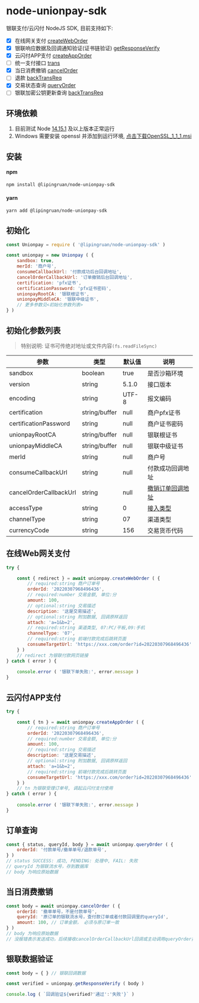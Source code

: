 # node-unionpay-sdk

银联支付/云闪付 NodeJS SDK, 目前支持如下:
- [x] 在线网关支付 [createWebOrder](#在线web网关支付) 
- [x] 银联响应数据及回调通知验证(证书链验证) [getResponseVerify](#银联数据验证)
- [x] 云闪付APP支付 [createAppOrder](#云闪付app支付)
- [ ] 统一支付接口 [trans](https://open.unionpay.com/tjweb/acproduct/APIList?apiservId=568&acpAPIId=740&bussType=1)
- [x] 当日消费撤销 [cancelOrder](#当日消费撤销)
- [ ] 退款 [backTransReq](https://open.unionpay.com/tjweb/acproduct/APIList?acpAPIId=755&apiservId=448&version=V2.2&bussType=0)
- [x] 交易状态查询 [queryOrder](#订单查询)
- [ ] 银联加密公钥更新查询 [backTransReq](https://open.unionpay.com/tjweb/acproduct/APIList?acpAPIId=758&apiservId=448&version=V2.2&bussType=0)

## 环境依赖
1. 目前测试 Node [14.15.1](https://nodejs.org/en/download/releases/) 及以上版本正常运行
2. Windows 需要安装 openssl 并添加到运行环境, [点击下载OpenSSL_1_1_1.msi](http://slproweb.com/download/Win64OpenSSL-1_1_1n.msi)

## 安装
#### npm
```bash
npm install @lipingruan/node-unionpay-sdk
```
#### yarn
```bash
yarn add @lipingruan/node-unionpay-sdk
```

## 初始化
```javascript
const Unionpay = require ( '@lipingruan/node-unionpay-sdk' )

const unionpay = new Unionpay ( {
    sandbox: true,
    merId: '商户号',
    consumeCallbackUrl: '付款成功后台回调地址',
    cancelOrderCallbackUrl: '订单撤销后台回调地址',
    certification: 'pfx证书',
    certificationPassword: 'pfx证书密码',
    unionpayRootCA: '银联根证书',
    unionpayMiddleCA: '银联中级证书',
    // 更多参数见<初始化参数列表>
} )
```

## 初始化参数列表
> 特别说明: 证书可传绝对地址或文件内容`(fs.readFileSync)`

|参数|类型|默认值|说明|
|----|----|----|----|
| sandbox | boolean | true | 是否沙箱环境 |
| version | string | 5.1.0 | 接口版本 |
| encoding | string | UTF-8 | 报文编码 |
| certification | string/buffer | null | 商户pfx证书 |
| certificationPassword | string | null | 商户证书密码 |
| unionpayRootCA | string/buffer | null | 银联根证书 |
| unionpayMiddleCA | string/buffer | null | 银联中级证书 |
| merId | string | null | 商户号 |
| consumeCallbackUrl | string | null | 付款成功回调地址 |
| cancelOrderCallbackUrl | string | null | [撤销订单回调地址](https://open.unionpay.com/tjweb/acproduct/APIList?acpAPIId=766&apiservId=450&version=V2.2&bussType=0) |
| accessType | string | 0 | [接入类型](https://open.unionpay.com/tjweb/acproduct/APIList?apiservId=448&acpAPIId=754&bussType=0) |
| channelType | string | 07 | 渠道类型 |
| currencyCode | string | 156 | 交易货币代码 |

## 在线Web网关支付
```javascript
try {

    const { redirect } = await unionpay.createWebOrder ( {
        // required:string 商户订单号
        orderId: '20220307968496436', 
        // required:number 交易金额, 单位:分
        amount: 100, 
        // optional:string 交易描述
        description: '这是交易描述', 
        // optional:string 附加数据, 回调原样返回
        attach: 'a=1&b=2', 
        // required:string 渠道类型, 07:PC/平板,09:手机
        channelType: '07', 
        // required:string 前端付款完成后跳转页面
        consumeTargetUrl: 'https://xxx.com/order?id=20220307968496436'
    } )
    // redirect 为银联付款网页链接
} catch ( error ) {
    
    console.error ( '银联下单失败:', error.message )
}
```

## 云闪付APP支付
```javascript
try {

    const { tn } = await unionpay.createAppOrder ( {
        // required:string 商户订单号
        orderId: '20220307968496436', 
        // required:number 交易金额, 单位:分
        amount: 100, 
        // required:string 交易描述
        description: '这是交易描述', 
        // optional:string 附加数据, 回调原样返回
        attach: 'a=1&b=2', 
        // required:string 前端付款完成后跳转页面
        consumeTargetUrl: 'https://xxx.com/order?id=20220307968496436'
    } )
    // tn 为银联受理订单号, 调起云闪付支付使用
} catch ( error ) {
    
    console.error ( '银联下单失败:', error.message )
}
```

## 订单查询
```javascript
const { status, queryId, body } = await unionpay.queryOrder ( {
    orderId: '付款单号/撤单单号/退款单号',
} )
// status SUCCESS: 成功, PENDING: 处理中, FAIL: 失败
// queryId 为银联流水号，存到数据库
// body 为响应原始数据
```

## 当日消费撤销
```javascript
const body = await unionpay.cancelOrder ( {
    orderId: '撤单单号，不是付款单号',
    queryId: '原订单的银联流水号，查付款订单或者付款回调里的queryId',
    amount: 100, // 订单金额， 必须与原订单一致
} )
// body 为响应原始数据
// 没报错表示发送成功，后续接收cancelOrderCallbackUrl回调或主动调用queryOrder接口查询
```

## 银联数据验证
```javascript
const body = { } // 银联回调数据

const verified = unionpay.getResponseVerify ( body )

console.log ( `回调验证${verified?'通过':'失败'}` )
```
